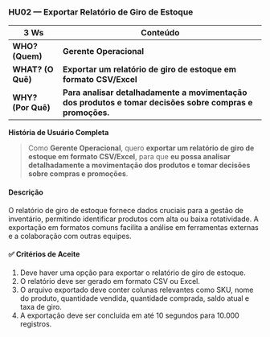 ### HU02 — Exportar Relatório de Giro de Estoque

| **3 Ws** | **Conteúdo** |
|----------|--------------|
| **WHO? (Quem)** | **Gerente Operacional** |
| **WHAT? (O Quê)** | **Exportar um relatório de giro de estoque em formato CSV/Excel** |
| **WHY? (Por Quê)** | **Para analisar detalhadamente a movimentação dos produtos e tomar decisões sobre compras e promoções.** |

**História de Usuário Completa**
> Como **Gerente Operacional**, quero **exportar um relatório de giro de estoque em formato CSV/Excel**, para que **eu possa analisar detalhadamente a movimentação dos produtos e tomar decisões sobre compras e promoções**.

#### Descrição
O relatório de giro de estoque fornece dados cruciais para a gestão de inventário, permitindo identificar produtos com alta ou baixa rotatividade. A exportação em formatos comuns facilita a análise em ferramentas externas e a colaboração com outras equipes.

#### ✅ Critérios de Aceite
1.  Deve haver uma opção para exportar o relatório de giro de estoque.
2.  O relatório deve ser gerado em formato CSV ou Excel.
3.  O arquivo exportado deve conter colunas relevantes como SKU, nome do produto, quantidade vendida, quantidade comprada, saldo atual e taxa de giro.
4.  A exportação deve ser concluída em até 10 segundos para 10.000 registros.



